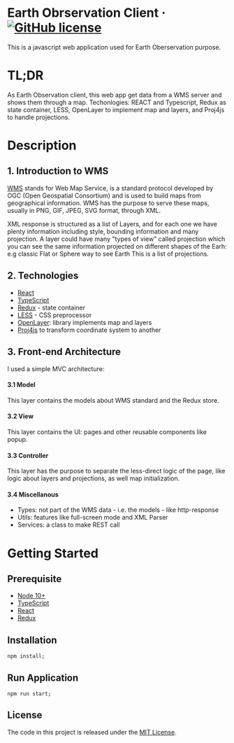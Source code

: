 # Earth Obrservation Client &middot; [![GitHub license](https://img.shields.io/badge/license-MIT-blue.svg)](https://github.com/facebook/react/blob/master/LICENSE)
This is a javascript web application used for Earth Oberservation purpose.


# TL;DR
As Earth Observation client, this web app get data from a WMS server and shows them through a map. Techonlogies: REACT and Typescript, Redux as state container, LESS, OpenLayer to implement map and layers, and Proj4js to handle projections.


# Description
## 1. Introduction to WMS
[WMS](https://en.wikipedia.org/wiki/Web_Map_Service) stands for Web Map Service, is a standard protocol developed by OGC (Open Geospatial Consortium) and is used to build maps from geographical information. WMS has the purpose to serve these maps, usually in PNG, GIF, JPEG, SVG format, through XML.

XML response is structured as a list of Layers, and for each one we have plenty information including style, bounding information and many projection. A layer could have many "types of view" called projection which you can see the same information projected on different shapes of the Earh: e.g classic Flat or Sphere way to see Earth This is a list of projections.

## 2. Technologies

* [React](https://reactjs.org/)
* [TypeScript](https://www.typescriptlang.org/)
* [Redux](redux.js.org/) - state container
* [LESS](http://lesscss.org/) - CSS preprocessor
* [OpenLayer](openlayers.org/): library implements map and layers
* [Proj4js](http://proj4js.org/) to transform coordinate system to another

## 3. Front-end Architecture
I used a simple MVC architecture:

#### 3.1 Model
This layer contains the models about WMS standard and the Redux store.

#### 3.2 View
This layer contains the UI: pages and other reusable components like popup.

#### 3.3 Controller
This layer has the purpose to separate the less-direct logic of the page, like logic about layers and projections, as well map initialization.

#### 3.4 Miscellanous
* Types: not part of the WMS data - i.e. the models - like http-response
* Utils: features like full-screen mode and XML Parser
* Services: a class to make REST call


# Getting Started

## Prerequisite
* [Node 10+](https://nodejs.org/en/)
* [TypeScript](https://www.typescriptlang.org/)
* [React](https://reactjs.org/)
* [Redux](https://redux.js.org/)

## Installation
```
npm install;
```

## Run Application
```
npm run start;
```
  
## License
The code in this project is released under the [MIT License](https://github.com/valeriogiocondi/earth-observation-front-end-web-app/blob/master/LICENSE).
